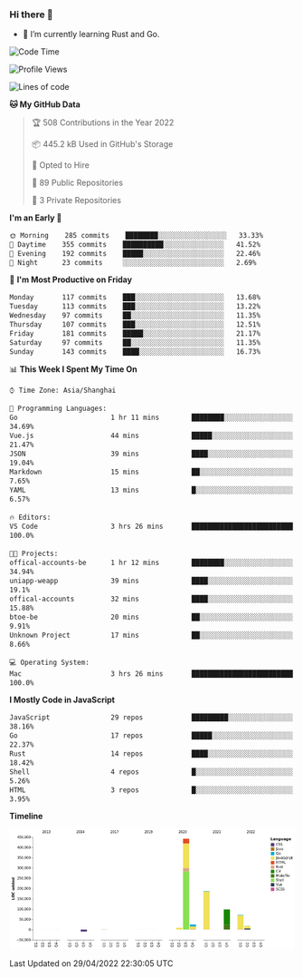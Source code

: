 ### Hi there 👋

- 🌱 I’m currently learning Rust and Go.

<!--START_SECTION:waka-->
![Code Time](http://img.shields.io/badge/Code%20Time-348%20hrs%2032%20mins-blue)

![Profile Views](http://img.shields.io/badge/Profile%20Views-5-blue)

![Lines of code](https://img.shields.io/badge/From%20Hello%20World%20I%27ve%20Written-848%20Thousand%20lines%20of%20code-blue)

**🐱 My GitHub Data** 

> 🏆 508 Contributions in the Year 2022
 > 
> 📦 445.2 kB Used in GitHub's Storage 
 > 
> 💼 Opted to Hire
 > 
> 📜 89 Public Repositories 
 > 
> 🔑 3 Private Repositories  
 > 
**I'm an Early 🐤** 

```text
🌞 Morning    285 commits    ████████░░░░░░░░░░░░░░░░░   33.33% 
🌆 Daytime    355 commits    ██████████░░░░░░░░░░░░░░░   41.52% 
🌃 Evening    192 commits    █████░░░░░░░░░░░░░░░░░░░░   22.46% 
🌙 Night      23 commits     ░░░░░░░░░░░░░░░░░░░░░░░░░   2.69%

```
📅 **I'm Most Productive on Friday** 

```text
Monday       117 commits    ███░░░░░░░░░░░░░░░░░░░░░░   13.68% 
Tuesday      113 commits    ███░░░░░░░░░░░░░░░░░░░░░░   13.22% 
Wednesday    97 commits     ██░░░░░░░░░░░░░░░░░░░░░░░   11.35% 
Thursday     107 commits    ███░░░░░░░░░░░░░░░░░░░░░░   12.51% 
Friday       181 commits    █████░░░░░░░░░░░░░░░░░░░░   21.17% 
Saturday     97 commits     ██░░░░░░░░░░░░░░░░░░░░░░░   11.35% 
Sunday       143 commits    ████░░░░░░░░░░░░░░░░░░░░░   16.73%

```


📊 **This Week I Spent My Time On** 

```text
⌚︎ Time Zone: Asia/Shanghai

💬 Programming Languages: 
Go                       1 hr 11 mins        ████████░░░░░░░░░░░░░░░░░   34.69% 
Vue.js                   44 mins             █████░░░░░░░░░░░░░░░░░░░░   21.47% 
JSON                     39 mins             ████░░░░░░░░░░░░░░░░░░░░░   19.04% 
Markdown                 15 mins             ██░░░░░░░░░░░░░░░░░░░░░░░   7.65% 
YAML                     13 mins             █░░░░░░░░░░░░░░░░░░░░░░░░   6.57%

🔥 Editors: 
VS Code                  3 hrs 26 mins       █████████████████████████   100.0%

🐱‍💻 Projects: 
offical-accounts-be      1 hr 12 mins        ████████░░░░░░░░░░░░░░░░░   34.94% 
uniapp-weapp             39 mins             ████░░░░░░░░░░░░░░░░░░░░░   19.1% 
offical-accounts         32 mins             ████░░░░░░░░░░░░░░░░░░░░░   15.88% 
btoe-be                  20 mins             ██░░░░░░░░░░░░░░░░░░░░░░░   9.91% 
Unknown Project          17 mins             ██░░░░░░░░░░░░░░░░░░░░░░░   8.66%

💻 Operating System: 
Mac                      3 hrs 26 mins       █████████████████████████   100.0%

```

**I Mostly Code in JavaScript** 

```text
JavaScript               29 repos            █████████░░░░░░░░░░░░░░░░   38.16% 
Go                       17 repos            █████░░░░░░░░░░░░░░░░░░░░   22.37% 
Rust                     14 repos            ████░░░░░░░░░░░░░░░░░░░░░   18.42% 
Shell                    4 repos             █░░░░░░░░░░░░░░░░░░░░░░░░   5.26% 
HTML                     3 repos             █░░░░░░░░░░░░░░░░░░░░░░░░   3.95%

```


**Timeline**

![Chart not found](https://raw.githubusercontent.com/elton/elton/main/charts/bar_graph.png) 


 Last Updated on 29/04/2022 22:30:05 UTC
<!--END_SECTION:waka-->

<!--
**elton/elton** is a ✨ _special_ ✨ repository because its `README.md` (this file) appears on your GitHub profile.

Here are some ideas to get you started:

- 🔭 I’m currently working on ...
- 🌱 I’m currently learning ...
- 👯 I’m looking to collaborate on ...
- 🤔 I’m looking for help with ...
- 💬 Ask me about ...
- 📫 How to reach me: ...
- 😄 Pronouns: ...
- ⚡ Fun fact: ...
-->
